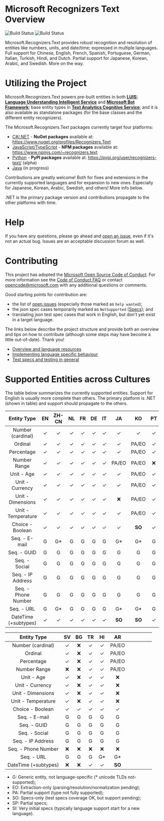 # Microsoft Recognizers Text Overview

![Build Status](https://msrasia.visualstudio.com/_apis/public/build/definitions/310c848f-b260-4305-9255-b97bfb69974b/116/badge)
![Build Status](https://ci.appveyor.com/api/projects/status/github/Microsoft/Recognizers-Text?branch=master&svg=true&passingText=all%20plats%20-%20OK)

Microsoft.Recognizers.Text provides robust recognition and resolution of entities like numbers, units, and date/time; expressed in multiple languages. Full support for Chinese, English, French, Spanish, Portuguese, German, Italian, Turkish, Hindi, and Dutch. Partial support for Japanese, Korean, Arabic, and Swedish. More on the way.

# Utilizing the Project

Microsoft.Recognizers.Text powers pre-built entities in both [**LUIS: Language Understanding Intelligent Service**](https://www.luis.ai/home) and [**Microsoft Bot Framework**](https://dev.botframework.com/); base entity types in [**Text Analytics Cognitive Service**](https://docs.microsoft.com/en-us/azure/cognitive-services/text-analytics/how-tos/text-analytics-how-to-entity-linking); and it is also available as standalone packages (for the base classes and the different entity recognizers).

The Microsoft.Recognizers.Text packages currently target four platforms:
* [C#/.NET](https://github.com/Microsoft/Recognizers-Text/tree/master/.NET) - **NuGet packages** available at: https://www.nuget.org/profiles/Recognizers.Text
* [JavaScript/TypeScript](https://github.com/Microsoft/Recognizers-Text/tree/master/JavaScript/packages/recognizers-text-suite) - **NPM packages** available at: https://www.npmjs.com/~recognizers.text
* [Python](https://github.com/Microsoft/Recognizers-Text/tree/master/Python) - **PyPI packages** available at: https://pypi.org/user/recognizers-text/ (alpha)
* [Java](https://github.com/Microsoft/Recognizers-Text/tree/master/Java) (in progress)

Contributions are greatly welcome! Both for fixes and extensions in the currently supported languages and for expansion to new ones.
Especially for Japanese, Korean, Arabic, Swedish, and others! More info below.

.NET is the primary package version and contributions propagate to the other platforms with time.

# Help

If you have any questions, please go ahead and [open an issue](https://github.com/Microsoft/Recognizers-Text/issues/new/choose), even if it's not an actual bug. Issues are an acceptable discussion forum as well.

# Contributing

This project has adopted the [Microsoft Open Source Code of Conduct](https://opensource.microsoft.com/codeofconduct/). For more information see the [Code of Conduct FAQ](https://opensource.microsoft.com/codeofconduct/faq/) or contact [opencode@microsoft.com](mailto:opencode@microsoft.com) with any additional questions or comments.

Good starting points for contribution are:
* the list of [open issues](https://github.com/Microsoft/Recognizers-Text/issues) (especially those marked as ```help wanted```); 
* the json spec cases temporarily marked as ```NotSupported``` ([Specs](./Specs)); and
* translating json test spec cases that work in English, but don't yet exist in a target language.

The links below describe the project structure and provide both an overview and tips on how to contribute (although some steps may have become a little out-of-date). Thank you!

* [Overview and language resources](https://blog.botframework.com/2018/01/24/contributing-luis-microsoft-recognizers-text-part-1/)
* [Implementing language specific behaviour](https://blog.botframework.com/2018/02/01/contributing-luis-microsoft-recognizers-text-part-2/)
* [Test specs and testing in general](https://blog.botframework.com/2018/02/12/contributing-luis-microsoft-recognizers-text-part-3/)

# Supported Entities across Cultures

The table below summarizes the currently supported entities. Support for English is usually more complete than others. The primary platform is .NET (shown in table) and support should propagate to the others.

| Entity Type       | EN      | ZH-CN   | NL    | FR     | DE    | IT      | JA     | KO     | PT     | ES      |
|:-----------------:|:-------:|:-------:|:-----:|:------:|:-----:|:-------:|:------:|:------:|:------:|:-------:| 
| Number (cardinal)    | ✓    | ✓       | ✓    | ✓     | ✓     | ✓       | ✓      | ✓      | ✓     | ✓       |
| Ordinal              | ✓    | ✓       | ✓    | ✓     | ✓     | ✓       | ✓      | PA/EO  | ✓     | ✓       |
| Percentage           | ✓    | ✓       | ✓    | ✓     | ✓     | ✓       | ✓      | PA/EO  | ✓     | ✓       |
| Number Range         | ✓    | ✓       | ✓    | ✓     | ✓     | ✓      | PA/EO   | PA/EO  | :x:    | ✓      |
| Unit - Age           | ✓    | ✓       | ✓    | ✓     | ✓     | ✓       | ✓      | PA/EO  | ✓     | ✓       |
| Unit - Currency      | ✓    | ✓       | ✓    | ✓     | ✓     | ✓       | ✓      | PA/EO  | ✓     | ✓       |
| Unit - Dimensions    | ✓    | ✓       | ✓    | ✓     | ✓     | ✓       | :x:    | PA/EO  | ✓      | ✓      | 
| Unit - Temperature   | ✓    | ✓       | ✓    | ✓     | ✓     | ✓       | ✓      | PA/EO  | ✓      | ✓      | 
| Choice - Boolean     | ✓    | ✓       | ✓    | ✓     | ✓     | ✓       | ✓      | **SO** | ✓     | ✓       | 
| Seq. - E-mail        | G    | G*       | G    | G      | G     | G       | G*     | G*     | G      | G       |
| Seq. - GUID          | G    | G        | G    | G      | G     | G       | G      | G      | G      | G       |
| Seq. - Social        | G    | G        | G    | G      | G     | G       | G      | G      | G      | G       |
| Seq. - IP Address    | G    | G        | G    | G      | G     | G       | G      | G      | G      | G       |
| Seq. - Phone Number  | G    | G        | G    | G      | G     | G       | G      | G      | G      | G       |
| Seq. - URL           | G    | G*       | G    | G      | G     | G       | G*     | G*     | G      | G       |
| DateTime (+subtypes) | ✓    | ✓       | ✓    | ✓     | ✓     | ✓       | **SO** | **SO** | ✓     | ✓       | 

| Entity Type       | SV      | BG      | TR    | HI     | AR     |         |        |        |        |         |
|:-----------------:|:-------:|:-------:|:-----:|:------:|:------:|:-------:|:------:|:------:|:------:|:-------:| 
| Number (cardinal)    | ✓    | :x:     | ✓    | ✓      | PA/EO  |         |        |        |        |         |
| Ordinal              | ✓    | :x:     | ✓    | ✓      | PA/EO  |         |        |        |        |         |
| Percentage           | ✓    | :x:     | ✓    | ✓      | PA/EO  |         |        |        |        |         |
| Number Range         | :x:  | :x:     | ✓     | ✓     | PA/EO  |         |        |        |        |         |
| Unit - Age           | ✓    | :x:     | ✓     | ✓     | :x:    |         |        |        |        |         |
| Unit - Currency      | ✓    | :x:     | ✓     | ✓     | :x:    |         |        |        |        |         |
| Unit - Dimensions    | ✓    | :x:     | ✓     | ✓     | :x:    |         |        |        |        |         | 
| Unit - Temperature   | ✓    | :x:     | ✓     | ✓     | :x:    |         |        |        |        |         | 
| Choice - Boolean     | ✓    | ✓      | ✓     | ✓      | ✓     |         |        |        |        |         |
| Seq. - E-mail        | G    | G       | G     | G      | G      |         |        |        |        |         |
| Seq. - GUID          | G    | G       | G     | G      | G      |         |        |        |        |         |
| Seq. - Social        | G    | G       | G     | G      | G      |         |        |        |        |         |
| Seq. - IP Address    | G    | G       | G     | G      | G      |         |        |        |        |         |
| Seq. - Phone Number  | :x:  | :x:     | :x:   | :x:    | :x:    |         |        |        |        |         |
| Seq. - URL           | G    | G       | G     | G*     | G*     |         |        |        |        |         |
| DateTime (+subtypes) | :x:  | :x:     | ✓     | ✓     | **SO** |         |        |        |        |         |

* G: Generic entity, not language-specific (* unicode TLDs not-supported);
* EO: Extraction-only (parsing/resolution/normalization pending);
* PA: Partial support (type not fully supported);
* SO: Specs-only (test specs coverage OK, but support pending);
* SP: Partial specs;
* SI: Very initial specs (typically language support start for a new language).
